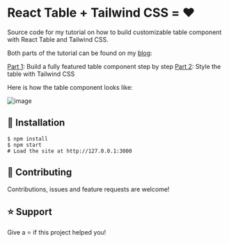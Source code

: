 # React Table + Tailwind CSS = ❤️

Source code for my tutorial on how to build customizable table component with React Table and Tailwind CSS.

Both parts of the tutorial can be found on my [blog](https://www.samuelliedtke.com/):

[Part 1](https://www.samuelliedtke.com/blog/react-table-tutorial-part-1/): Build a fully featured table component step by step 
[Part 2](https://www.samuelliedtke.com/blog/react-table-tutorial-part-2/): Style the table with Tailwind CSS 

Here is how the table component looks like:

![image](https://user-images.githubusercontent.com/45269373/122803208-36351600-d2be-11eb-97c5-ca5c3f15d7d1.png)

## 📖 Installation
```shell
$ npm install
$ npm start
# Load the site at http://127.0.0.1:3000
```

## 🤝 Contributing
Contributions, issues and feature requests are welcome! 

## ⭐️ Support
Give a ⭐️ if this project helped you!
